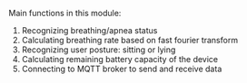 Main functions in this module:
1. Recognizing breathing/apnea status
2. Calculating breathing rate based on fast fourier transform
3. Recognizing user posture: sitting or lying
4. Calculating remaining battery capacity of the device
5. Connecting to MQTT broker to send and receive data
